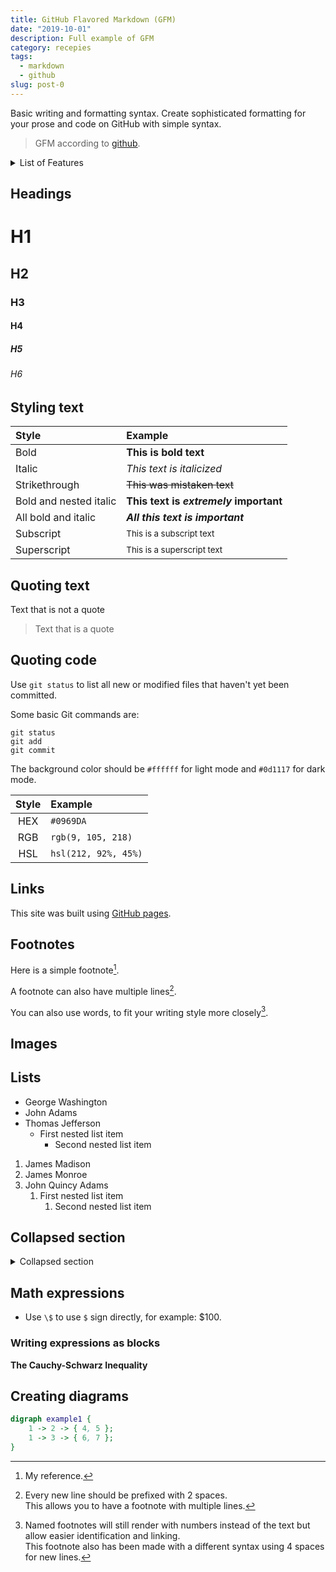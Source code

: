 ```yaml
---
title: GitHub Flavored Markdown (GFM)
date: "2019-10-01"
description: Full example of GFM
category: recepies
tags:
  - markdown
  - github
slug: post-0
---
```


Basic writing and formatting syntax. Create sophisticated formatting for your prose and code on GitHub with simple syntax.

> GFM according to [github](https://docs.github.com/en/get-started/writing-on-github/getting-started-with-writing-and-formatting-on-github/basic-writing-and-formatting-syntax#headings).

<details>
<summary>List of Features</summary>

<!-- TODO: inpage linking fails in sveltekit -->

1. [Headings](#headings)
2. [Styling text](#styling-text)
3. [Quoting text](#quoting-text)
4. [Quoting code](#quoting-code)
5. [Links](#links)
6. [Images](#images)
7. [Lists](#lists)
   <!-- 8. [~~Task Lists~~](#tasks-lists) -->
   <!-- 8. [Using emoji](#using-emoji) -->
8. [Footnotes](#footnotes)
9. [Collapsed section](#collapsed-section)
10. [~~Math expressions~~](#math-expressions)
11. [~~Creating digrams~~](#creating-diagrams)

</details>

## Headings

# H1

## H2

### H3

#### H4

##### H5

###### H6

## Styling text

| Style                  | Example                                |
| :--------------------- | :------------------------------------- |
| Bold                   | **This is bold text**                  |
| Italic                 | _This text is italicized_              |
| Strikethrough          | ~~This was mistaken text~~             |
| Bold and nested italic | **This text is _extremely_ important** |
| All bold and italic    | **_All this text is important_**       |
| Subscript              | <sub>This is a subscript text</sub>    |
| Superscript            | <sup>This is a superscript text</sup>  |

## Quoting text

Text that is not a quote

> Text that is a quote

## Quoting code

Use `git status` to list all new or modified files that haven't yet been committed.

Some basic Git commands are:

```shell
git status
git add
git commit
```

The background color should be `#ffffff` for light mode and `#0d1117` for dark mode.

| Style | Example              |
| :---: | :------------------- |
|  HEX  | `#0969DA`            |
|  RGB  | `rgb(9, 105, 218)`   |
|  HSL  | `hsl(212, 92%, 45%)` |

## Links

This site was built using [GitHub pages](https://pages.github.com/).

## Footnotes

Here is a simple footnote[^1].

A footnote can also have multiple lines[^2].

You can also use words, to fit your writing style more closely[^note].

[^1]: My reference.

[^2]:
    Every new line should be prefixed with 2 spaces.  
    This allows you to have a footnote with multiple lines.

[^note]:
    Named footnotes will still render with numbers instead of the text but allow easier identification and linking.  
    This footnote also has been made with a different syntax using 4 spaces for new lines.

## Images

<!-- <figure>
  <img src="https://myoctocat.com/assets/images/base-octocat.svg" alt="Octocat">
  <figcaption>Fig 1. Octocat</figcaption>
</figure> -->

## Lists

- George Washington
- John Adams
- Thomas Jefferson
  - First nested list item
    - Second nested list item

1. James Madison
2. James Monroe
3. John Quincy Adams
   1. First nested list item
      1. Second nested list item

## Collapsed section

<details>
<summary>Collapsed section</summary>

```ruby
puts "Hello World"
```

</details>

## Math expressions

<!-- - This sentence uses `$` delimiters to show math inline: $\sqrt{3x-1}+(1+x)^2$.
- This expression uses `\$` to display a dollar sign: $\sqrt{\$4}$. -->

- Use `\$` to use `$` sign directly, for example: \$100.

### Writing expressions as blocks

**The Cauchy-Schwarz Inequality**

<!-- $$
\left( \sum_{k=1}^n a_k b_k \right)^2 \leq \left( \sum_{k=1}^n a_k^2 \right) \left( \sum_{k=1}^n b_k^2 \right)
$$ -->

## Creating diagrams

```dot
digraph example1 {
    1 -> 2 -> { 4, 5 };
    1 -> 3 -> { 6, 7 };
}
```
